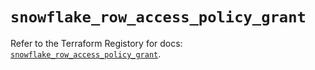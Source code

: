 # `snowflake_row_access_policy_grant`

Refer to the Terraform Registory for docs: [`snowflake_row_access_policy_grant`](https://www.terraform.io/docs/providers/snowflake/r/row_access_policy_grant).
